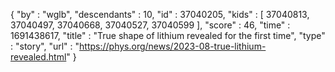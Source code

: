 {
  "by" : "wglb",
  "descendants" : 10,
  "id" : 37040205,
  "kids" : [ 37040813, 37040497, 37040668, 37040527, 37040599 ],
  "score" : 46,
  "time" : 1691438617,
  "title" : "True shape of lithium revealed for the first time",
  "type" : "story",
  "url" : "https://phys.org/news/2023-08-true-lithium-revealed.html"
}
